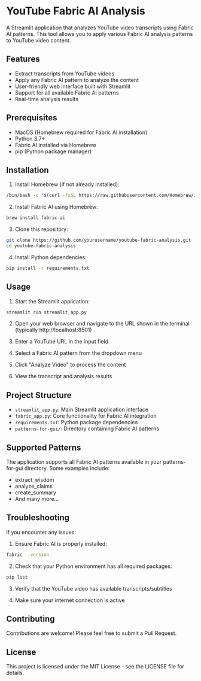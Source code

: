# YouTube Fabric AI Analysis

A Streamlit application that analyzes YouTube video transcripts using Fabric AI patterns. This tool allows you to apply various Fabric AI analysis patterns to YouTube video content.

## Features

- Extract transcripts from YouTube videos
- Apply any Fabric AI pattern to analyze the content
- User-friendly web interface built with Streamlit
- Support for all available Fabric AI patterns
- Real-time analysis results

## Prerequisites

- MacOS (Homebrew required for Fabric AI installation)
- Python 3.7+
- Fabric AI installed via Homebrew
- pip (Python package manager)

## Installation

1. Install Homebrew (if not already installed):
```bash
/bin/bash -c "$(curl -fsSL https://raw.githubusercontent.com/Homebrew/install/HEAD/install.sh)"
```

2. Install Fabric AI using Homebrew:
```bash
brew install fabric-ai
```

3. Clone this repository:
```bash
git clone https://github.com/yourusername/youtube-fabric-analysis.git
cd youtube-fabric-analysis
```

4. Install Python dependencies:
```bash
pip install -r requirements.txt
```

## Usage

1. Start the Streamlit application:
```bash
streamlit run streamlit_app.py
```

2. Open your web browser and navigate to the URL shown in the terminal (typically http://localhost:8501)

3. Enter a YouTube URL in the input field

4. Select a Fabric AI pattern from the dropdown menu

5. Click "Analyze Video" to process the content

6. View the transcript and analysis results

## Project Structure

- `streamlit_app.py`: Main Streamlit application interface
- `fabric_app.py`: Core functionality for Fabric AI integration
- `requirements.txt`: Python package dependencies
- `patterns-for-gui/`: Directory containing Fabric AI patterns

## Supported Patterns

The application supports all Fabric AI patterns available in your patterns-for-gui directory. Some examples include:
- extract_wisdom
- analyze_claims
- create_summary
- And many more...

## Troubleshooting

If you encounter any issues:

1. Ensure Fabric AI is properly installed:
```bash
fabric --version
```

2. Check that your Python environment has all required packages:
```bash
pip list
```

3. Verify that the YouTube video has available transcripts/subtitles

4. Make sure your internet connection is active

## Contributing

Contributions are welcome! Please feel free to submit a Pull Request.

## License

This project is licensed under the MIT License - see the LICENSE file for details.